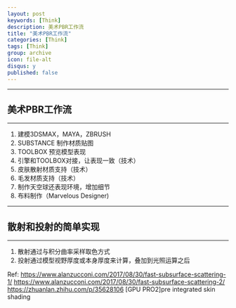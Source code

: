 ```yaml
---
layout: post
keywords: [Think]
description: 美术PBR工作流
title: "美术PBR工作流"
categories: [Think]
tags: [Think]
group: archive
icon: file-alt
disqus: y
published: false
---
```


---
## 美术PBR工作流
---

1. 建模3DSMAX，MAYA，ZBRUSH
2. SUBSTANCE 制作材质贴图
3. TOOLBOX 预览模型表现
4. 引擎和TOOLBOX对接，让表现一致（技术）
5. 皮肤散射材质支持（技术）
6. 毛发材质支持（技术）
7. 制作天空球还表现环境，增加细节
8. 布料制作（Marvelous Designer)

---
## 散射和投射的简单实现
---

1. 散射通过与积分曲率采样取色方式
2. 投射通过模型视野厚度或本身厚度来计算，叠加到光照运算之后

Ref:
https://www.alanzucconi.com/2017/08/30/fast-subsurface-scattering-1/
https://www.alanzucconi.com/2017/08/30/fast-subsurface-scattering-2/
https://zhuanlan.zhihu.com/p/35628106
[GPU PRO2]pre integrated skin shading